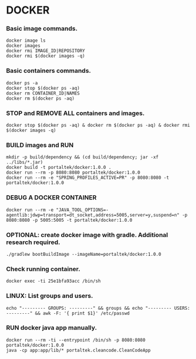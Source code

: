 # DOCKER
### Basic image commands.
    docker image ls
    docker images
    docker rmi IMAGE_ID|REPOSITORY
    docker rmi $(docker images -q)
    
### Basic containers commands.
    docker ps -a
    docker stop $(docker ps -aq)
    docker rm CONTAINER_ID|NAMES
    docker rm $(docker ps -aq)

### STOP and REMOVE ALL containers and images.
    docker stop $(docker ps -aq) & docker rm $(docker ps -aq) & docker rmi $(docker images -q) 
    
### BUILD images and RUN
    mkdir -p build/dependency && (cd build/dependency; jar -xf ../libs/*.jar)
    docker build -t portaltek/docker:1.0.0 .
    docker run --rm -p 8080:8080 portaltek/docker:1.0.0
    docker run --rm -e "SPRING_PROFILES_ACTIVE=PR" -p 8080:8080 -t portaltek/docker:1.0.0

### DEBUG A DOCKER CONTAINER
    docker run --rm -e "JAVA_TOOL_OPTIONS=-agentlib:jdwp=transport=dt_socket,address=5005,server=y,suspend=n" -p 8080:8080 -p 5005:5005 -t portaltek/docker:1.0.0
    
### OPTIONAL: create docker image with gradle. Additional research required.
    ./gradlew bootBuildImage --imageName=portaltek/docker:1.0.0

### Check running container.
    docker exec -ti 25e1bfa93acc /bin/sh


### LINUX: List groups and users.
    echo "--------- GROUPS: ---------" && groups && echo "--------- USERS: ---------" && awk -F: '{ print $1}' /etc/passwd

### RUN docker java app manually.
    docker run --rm -ti --entrypoint /bin/sh -p 8080:8080 portaltek/docker:1.0.0
    java -cp app:app/lib/* portaltek.cleancode.CleanCodeApp
    
